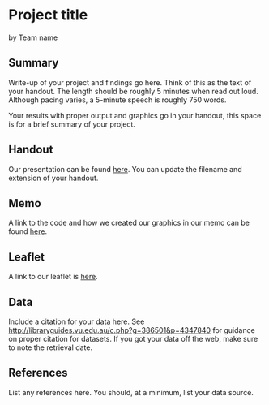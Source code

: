 Project title
================
by Team name

## Summary

Write-up of your project and findings go here. Think of this as the text
of your handout. The length should be roughly 5 minutes when read
out loud. Although pacing varies, a 5-minute speech is roughly 750
words. 

Your results with proper output and
graphics go in your handout, this space is for a brief summary of
your project.

## Handout

Our presentation can be found [here](handout/handout.pdf). You can update the filename and extension of your handout.

## Memo

A link to the code and how we created our graphics in our memo can be found [here](memo/memo.html).

## Leaflet

A link to our leaflet is [here](Leaflets.html).


## Data

Include a citation for your data here. See
<http://libraryguides.vu.edu.au/c.php?g=386501&p=4347840> for guidance
on proper citation for datasets. If you got your data off the web, make
sure to note the retrieval date.

## References

List any references here. You should, at a minimum, list your data
source.
